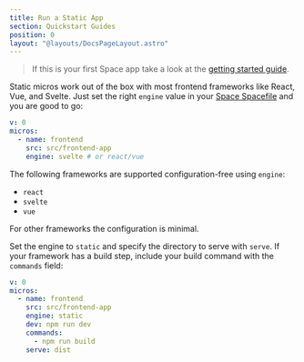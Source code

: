 ```yaml
---
title: Run a Static App
section: Quickstart Guides
position: 0
layout: "@layouts/DocsPageLayout.astro"
---
```


> If this is your first Space app take a look at the [getting started guide](/docs/en/introduction/first-app).

Static micros work out of the box with most frontend frameworks like React, Vue, and Svelte. Just set the right `engine` value in your [Space Spacefile](/docs/en/reference/spacefile/) and you are good to go:

```yaml
v: 0
micros:
  - name: frontend
    src: src/frontend-app
    engine: svelte # or react/vue
```

The following frameworks are supported configuration-free using `engine`:

- `react`
- `svelte`
- `vue`

For other frameworks the configuration is minimal.

Set the engine to `static` and specify the directory to serve with `serve`. If your framework has a build step, include your build command with the `commands` field:

```yaml
v: 0
micros:
  - name: frontend
    src: src/frontend-app
    engine: static
    dev: npm run dev
    commands:
      - npm run build
    serve: dist
```
